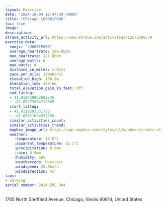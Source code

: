 ```yaml
---
layout: Exercise
date: '2024-10-04 12:47:49 +0000'
title: "Chicago \U0001F6B6"
toc: true
image:
description:
strava_activity_url: https://www.strava.com/activities/12572509579
exercise_data:
  emoji: "\U0001F6B6"
  average_heartrate: 106.0bpm
  max_heartrate: 121.0bpm
  average_watts: W
  max_watts: W
  distance_in_miles: 1.01mi
  pace_per_mile: 15m48s/mi
  elevation_high: 180.8m
  elevation_low: 179.6m
  total_elevation_gain_in_feet: 0ft
  end_latlng:
  - 41.912438962608576
  - -87.65273954719305
  start_latlng:
  - 41.9120283331722
  - -87.65311094932258
  similar_activities_count:
  similar_activities_trend:
  mapbox_image_url: https://api.mapbox.com/styles/v1/mapbox/streets-v11/static/path-5+787af2-1.0(mtx~Flv~uOnAB%5CCh%40A%60%40GLG%7C%40k%40l%40g%40n%40c%40t%40q%40v%40g%40Z%5DzCaCb%40Sn%40GPGp%40k%40%5EQT%5BRMFAFK%5CE%40CACEEa%40VMDOPaAx%40eChBmA%60As%40X%5Df%40%5D%5CsAdAmCpBc%40b%40C%40GGE_%40EVEBE%40IIISGA%5DHuAEeBB),pin-s-s+e5b22e(-87.65303,41.91063),pin-s-f+89ae00(-87.65303000000002,41.91104)/auto/800x800?access_token=pk.eyJ1Ijoiam9zaGJlY2ttYW4iLCJhIjoiY205eWR2aDd1MWZ6djJrbXc4a3M0bWZleiJ9.XiG9OWkNcZk2QzjJbxLB4A
  weather:
    :temperature: 18.0°C
    :apparent_temperature: 15.1°C
    :precipitation: 0.0mm
    :rain: 0.0mm
    :humidity: 69%
    :weathercode: Overcast
    :windspeed: 25.0km/h
    :winddirection: 41°
tags:
- walking
serial_number: 2024.ERE.304
---
```

1705 North Sheffield Avenue, Chicago, Illinois 60614, United States
